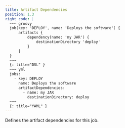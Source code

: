 ```yaml
---
title: Artifact Dependencies
position: 1.3
right_code: |
  ~~~ groovy
  job(key: 'DEPLOY', name: 'Deploys the software') {
      artifacts {
          dependency(name: 'my JAR') {
              destinationDirectory 'deploy'
          }
      }
  }
  ~~~
  {: title="DSL" }
  ~~~ yml
  jobs:
    - key: DEPLOY
      name: Deploys the software
      artifactDependencies:
        - name: my JAR
          destinationDirectory: deploy
  ~~~
  {: title="YAML" } 
---
```

Defines the artifact dependencies for this job.


